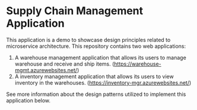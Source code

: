 # Supply Chain Management Application
This application is a demo to showcase design principles related to microservice architecture. This repository contains two web applications:  
  1. A warehouse management application that allows its users to manage warehouse and receive and ship items. (https://warehouse-mgmt.azurewebsites.net/)
  2. A inventory management application that allows its users to view inventory in the warehouses. (https://inventory-mgr.azurewebsites.net/)

See more information about the design patterns utilized to implement this application below.

#
